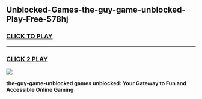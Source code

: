 
## Unblocked-Games-the-guy-game-unblocked-Play-Free-578hj
<h3>
<a href="https://premium76.site?title=the-guy-game-unblocked&ref=21A">CLICK TO PLAY</a></h3>
<hr>

<h3>
<a href="https://premium76.site?title=the-guy-game-unblocked&ref=21A">CLICK 2 PLAY</a>
  
</h3>

<a href="https://premium76.site?title=the-guy-game-unblocked&ref=21A"><img src="https://clearcache.store/games.png"></a>


**the-guy-game-unblocked games unblocked: Your Gateway to Fun and Accessible Online Gaming**
